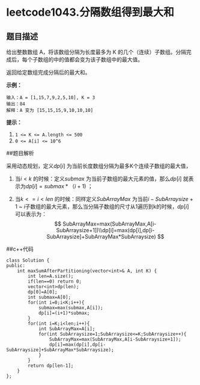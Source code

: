 # leetcode1043.分隔数组得到最大和



## 题目描述

给出整数数组 A，将该数组分隔为长度最多为 K 的几个（连续）子数组。分隔完成后，每个子数组的中的值都会变为该子数组中的最大值。

返回给定数组完成分隔后的最大和。

**示例：**

```
输入：A = [1,15,7,9,2,5,10], K = 3
输出：84
解释：A 变为 [15,15,15,9,10,10,10]
```

**提示：**

1. `1 <= K <= A.length <= 500`
2. `0 <= A[i] <= 10^6`

##题目解析

采用动态规划，定义$dp[i]$ 为当前长度数组分隔为最多K个连续子数组的最大值，

1. 当$i<k$ 的时候：定义$submax$ 为当前子数组的最大元素的值，那么$dp[i]$ 就表示为$dp[i]=submax*（i+1)$ ；

2. 当$k<=i<len$ 的时候：同样定义$SubArrayMax$ 为当前$i-SubArraysize+1$ \~ $i$子数组的最大元素，那么当分隔子数组的尺寸从1遍历到k的时候，$dp[i]$ 可以表示为：
   $$
   SubArrayMax=max(SubArrayMax,A[i-SubArraysize+1])\\dp[i]=max(dp[i],dp[i-SubArraysize]+SubArrayMax*SubArraysize)
   $$



##c++代码

```cplusplus
class Solution {
public:
    int maxSumAfterPartitioning(vector<int>& A, int K) {
        int len=A.size();
        if(len==0) return 0;
        vector<int>dp(len);
        dp[0]=A[0];
        int submax=A[0];
        for(int i=0;i<K;i++){
            submax=max(submax,A[i]);
            dp[i]=(i+1)*submax;
        }
        for(int i=K;i<len;i++){
            int SubArrayMax=A[i];
            for(int SubArraysize=1;SubArraysize<=K;SubArraysize++){
                SubArrayMax=max(SubArrayMax,A[i-SubArraysize+1]);
                dp[i]=max(dp[i],dp[i-SubArraysize]+SubArrayMax*SubArraysize);
            }
        }
        return dp[len-1];
    }
};
```